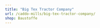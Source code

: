 ```yaml
---
title: "Big Tex Tractor Company"
url: /caddo-mills/big-tex-tractor-company/
shop: Baustoffe
---
```


